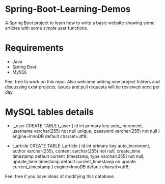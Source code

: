 # Spring-Boot-Learning-Demos
A Spring Boot project to learn how to write a basic website showing some articles with some simple user functions.

# Requirements
- Java
- Spring Boot
- MySQL

Feel free to work on this repo. Also welcome adding new project folders and discussing exist projects.
Issues and pull requests will be reviewed once per day.

# MySQL tables details
- t_user
CREATE TABLE t_user (
id int primary key auto_increment,
username varchar(255) not null unique,
password varchar(255) not null
) engine=InnoDB default charset=utf8;

- t_article
CREATE TABLE t_article (
id int primary key auto_increment,
author varchar(255),
content varchar(255) not null,
create_time timestamp default current_timestamp,
type varchar(255) not null,
update_time timestamp default current_timestamp on update current_timestamp
) engine=InnoDB default charset=utf8;

Feel free if you have ideas of modifying this database.
